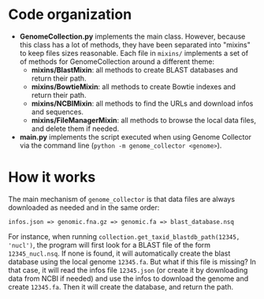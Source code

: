 # Code organization

- **GenomeCollection.py** implements the main class. However, because this class
  has a lot of methods, they have been separated into "mixins" to keep files
  sizes reasonable. Each file in ``mixins/`` implements a set of of methods
  for GenomeCollection around a different theme:
    - **mixins/BlastMixin**: all methods to create BLAST databases and return
      their path.
    - **mixins/BowtieMixin**: all methods to create Bowtie indexes and return
      their path.
    - **mixins/NCBIMixin**: all methods to find the URLs and download infos
      and sequences. 
    - **mixins/FileManagerMixin**: all methods to browse the local data files,
      and delete them if needed.
- **__main__.py** implements the script executed when using Genome Collector
  via the command line (``python -m genome_collector <genome>``).

# How it works

The main mechanism of ``genome_collector`` is that data files are always
downloaded as needed and in the same order:

```
infos.json => genomic.fna.gz => genomic.fa => blast_database.nsq
```

For instance, when running ``collection.get_taxid_blastdb_path(12345, 'nucl')``, the
program will first look for a BLAST file of the form ``12345_nucl.nsq``. If none
is found, it will automatically create the blast database using the local genome
``12345.fa``. But what if this file is missing? In that case, it will read the
infos file ``12345.json`` (or create it by downloading data from NCBI if needed)
and use the infos to download the genome and create ``12345.fa``. Then it will
create the database, and return the path.